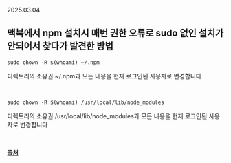 2025.03.04

## 맥북에서 npm 설치시 매번 권한 오류로 sudo 없인 설치가 안되어서 찾다가 발견한 방법

```
sudo chown -R $(whoami) ~/.npm
```
디렉토리의 소유권 ~/.npm과 모든 내용을 현재 로그인된 사용자로 변경합니다

<br>

```
sudo chown -R $(whoami) /usr/local/lib/node_modules
```
 디렉토리의 소유권 /usr/local/lib/node_modules과 모든 내용을 현재 로그인된 사용자로 변경합니다

 <br>

 [**출처**](https://velog.io/@ddudii/%EB%A7%A5%EB%B6%81%EC%97%90%EC%84%9C-%EA%B6%8C%ED%95%9C-%EC%98%A4%EB%A5%98%EB%A1%9C-npm-%EC%84%A4%EC%B9%98-%EC%95%88%EB%90%A0%EB%95%8C)